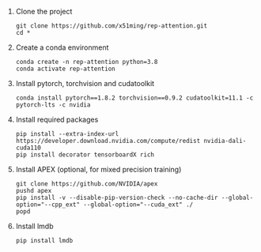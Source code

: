 1. Clone the project
    ```
    git clone https://github.com/x51ming/rep-attention.git
    cd *
    ```

2. Create a conda environment
    ```
    conda create -n rep-attention python=3.8
    conda activate rep-attention
    ```

3. Install pytorch, torchvision and cudatoolkit
    ```
    conda install pytorch==1.8.2 torchvision==0.9.2 cudatoolkit=11.1 -c pytorch-lts -c nvidia
    ```

4. Install required packages
    ```
    pip install --extra-index-url https://developer.download.nvidia.com/compute/redist nvidia-dali-cuda110
    pip install decorator tensorboardX rich
    ```

5. Install APEX (optional, for mixed precision training)
    ```
    git clone https://github.com/NVIDIA/apex
    pushd apex
    pip install -v --disable-pip-version-check --no-cache-dir --global-option="--cpp_ext" --global-option="--cuda_ext" ./
    popd
    ```

6. Install lmdb
    ```
    pip install lmdb
    ```

    